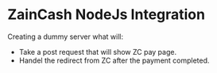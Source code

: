 # ZainCash NodeJs Integration


Creating a dummy server what will:

  - Take a post request that will show ZC pay page.
  - Handel the redirect from ZC after the payment completed.
